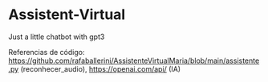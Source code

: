# Assistent-Virtual
Just a little chatbot with gpt3

Referencias de código:
https://github.com/rafaballerini/AssistenteVirtualMaria/blob/main/assistente.py (reconhecer_audio), https://openai.com/api/ (IA)
